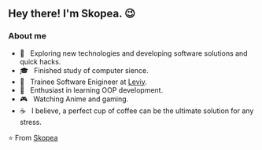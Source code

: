 <h2> Hey there! I'm Skopea. 😉</h2>

<h3> About me </h3>

- 🤔 &nbsp; Exploring new technologies and developing software solutions and quick hacks.
- 🎓 &nbsp; Finished study of computer sience.
- 💼 &nbsp; Trainee Software Enigineer at [Leviy](https://leviy.com/).
- 🌱 &nbsp; Enthusiast in learning OOP development.
- 🎮 &nbsp; Watching Anime and gaming.
- ☕ &nbsp; I believe, a perfect cup of coffee can be the ultimate solution for any stress. 

⭐️ From [Skopea](https://github.com/Skopea)

